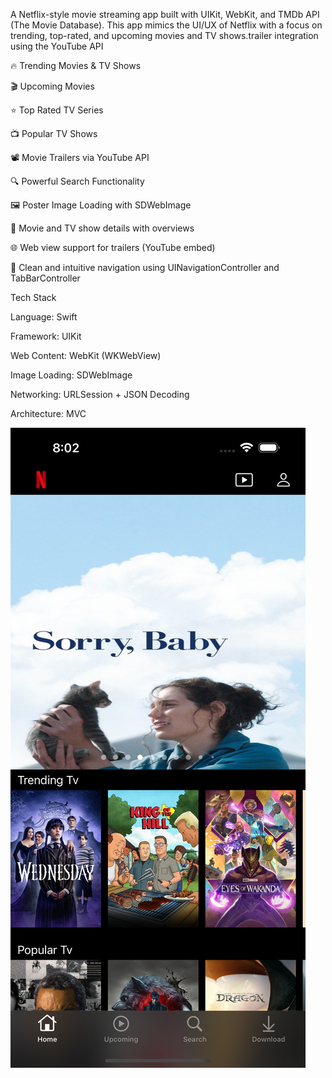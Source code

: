 A  Netflix-style movie streaming app built with UIKit, WebKit, and TMDb API (The Movie Database). This app mimics the UI/UX of Netflix with a focus on trending, top-rated, and upcoming movies and TV shows.trailer integration using the YouTube API



🔥 Trending Movies & TV Shows

🎬 Upcoming Movies

⭐ Top Rated TV Series

📺 Popular TV Shows

📽 Movie Trailers via YouTube API

🔍 Powerful Search Functionality

🖼 Poster Image Loading with SDWebImage

📄 Movie and TV show details with overviews

🌐 Web view support for trailers (YouTube embed)

🧭 Clean and intuitive navigation using UINavigationController and TabBarController 


Tech Stack

Language: Swift

Framework: UIKit

Web Content: WebKit (WKWebView)

Image Loading: SDWebImage

Networking: URLSession + JSON Decoding

Architecture: MVC

![Image alt](https://github.com/saikumar20/MovieCloneApp/blob/9e0d080b462c356979eb27ac039a3300f471c99a/Simulator%20Screenshot%20-%20iPhone%2015%20Pro%20Max%20-%202025-08-06%20at%2008.02.37.png)



